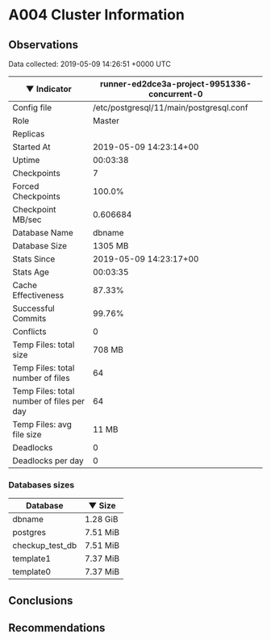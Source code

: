 # A004 Cluster Information #

## Observations ##
Data collected: 2019-05-09 14:26:51 +0000 UTC  

&#9660;&nbsp;Indicator | runner-ed2dce3a-project-9951336-concurrent-0 
--------|-------
Config file |/etc/postgresql/11/main/postgresql.conf
Role |Master
Replicas |
Started At |2019-05-09&nbsp;14:23:14+00
Uptime |00:03:38
Checkpoints |7
Forced Checkpoints |100.0%
Checkpoint MB/sec |0.606684
Database Name |dbname
Database Size |1305&nbsp;MB
Stats Since |2019-05-09&nbsp;14:23:17+00
Stats Age |00:03:35
Cache Effectiveness |87.33%
Successful Commits |99.76%
Conflicts |0
Temp Files: total size |708&nbsp;MB
Temp Files: total number of files |64
Temp Files: total number of files per day |64
Temp Files: avg file size |11&nbsp;MB
Deadlocks |0
Deadlocks per day |0


### Databases sizes ###
Database | &#9660;&nbsp;Size
---------|------
dbname | 1.28&nbsp;GiB
postgres | 7.51&nbsp;MiB
checkup_test_db | 7.51&nbsp;MiB
template1 | 7.37&nbsp;MiB
template0 | 7.37&nbsp;MiB


## Conclusions ##


## Recommendations ##

